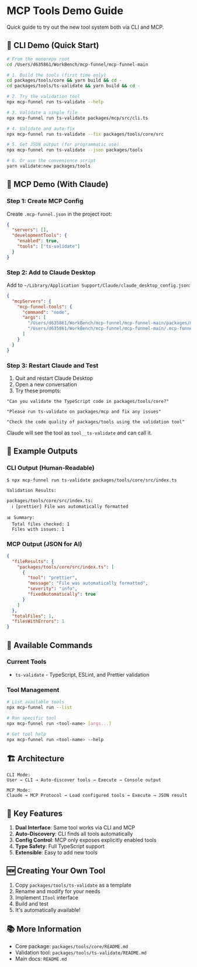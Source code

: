 # MCP Tools Demo Guide

Quick guide to try out the new tool system both via CLI and MCP.

## 🚀 CLI Demo (Quick Start)

```bash
# From the monorepo root
cd /Users/d635861/WorkBench/mcp-funnel/mcp-funnel-main

# 1. Build the tools (first time only)
cd packages/tools/core && yarn build && cd -
cd packages/tools/ts-validate && yarn build && cd -

# 2. Try the validation tool
npx mcp-funnel run ts-validate --help

# 3. Validate a single file
npx mcp-funnel run ts-validate packages/mcp/src/cli.ts

# 4. Validate and auto-fix
npx mcp-funnel run ts-validate --fix packages/tools/core/src

# 5. Get JSON output (for programmatic use)
npx mcp-funnel run ts-validate --json packages/tools

# 6. Or use the convenience script
yarn validate:new packages/tools
```

## 🤖 MCP Demo (With Claude)

### Step 1: Create MCP Config

Create `.mcp-funnel.json` in the project root:

```json
{
  "servers": [],
  "developmentTools": {
    "enabled": true,
    "tools": ["ts-validate"]
  }
}
```

### Step 2: Add to Claude Desktop

Add to `~/Library/Application Support/Claude/claude_desktop_config.json`:

```json
{
  "mcpServers": {
    "mcp-funnel-tools": {
      "command": "node",
      "args": [
        "/Users/d635861/WorkBench/mcp-funnel/mcp-funnel-main/packages/mcp/dist/cli.js",
        "/Users/d635861/WorkBench/mcp-funnel/mcp-funnel-main/.mcp-funnel.json"
      ]
    }
  }
}
```

### Step 3: Restart Claude and Test

1. Quit and restart Claude Desktop
2. Open a new conversation
3. Try these prompts:

```
"Can you validate the TypeScript code in packages/tools/core?"

"Please run ts-validate on packages/mcp and fix any issues"

"Check the code quality of packages/tools using the validation tool"
```

Claude will see the tool as `tool__ts-validate` and can call it.

## 📝 Example Outputs

### CLI Output (Human-Readable)

```
$ npx mcp-funnel run ts-validate packages/tools/core/src/index.ts

Validation Results:

packages/tools/core/src/index.ts:
  ℹ️ [prettier] File was automatically formatted

📊 Summary:
  Total files checked: 1
  Files with issues: 1
```

### MCP Output (JSON for AI)

```json
{
  "fileResults": {
    "packages/tools/core/src/index.ts": [
      {
        "tool": "prettier",
        "message": "File was automatically formatted",
        "severity": "info",
        "fixedAutomatically": true
      }
    ]
  },
  "totalFiles": 1,
  "filesWithErrors": 1
}
```

## 🔧 Available Commands

### Current Tools

- `ts-validate` - TypeScript, ESLint, and Prettier validation

### Tool Management

```bash
# List available tools
npx mcp-funnel run --list

# Run specific tool
npx mcp-funnel run <tool-name> [args...]

# Get tool help
npx mcp-funnel run <tool-name> --help
```

## 🏗️ Architecture

```
CLI Mode:
User → CLI → Auto-discover tools → Execute → Console output

MCP Mode:
Claude → MCP Protocol → Load configured tools → Execute → JSON result
```

## 🎯 Key Features

1. **Dual Interface**: Same tool works via CLI and MCP
2. **Auto-Discovery**: CLI finds all tools automatically
3. **Config Control**: MCP only exposes explicitly enabled tools
4. **Type Safety**: Full TypeScript support
5. **Extensible**: Easy to add new tools

## 🆕 Creating Your Own Tool

1. Copy `packages/tools/ts-validate` as a template
2. Rename and modify for your needs
3. Implement `ITool` interface
4. Build and test
5. It's automatically available!

## 📚 More Information

- Core package: `packages/tools/core/README.md`
- Validation tool: `packages/tools/ts-validate/README.md`
- Main docs: `README.md`
